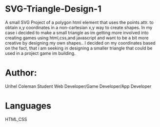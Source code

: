 # SVG-Triangle-Design-1
A small SVG Project of a polygon html element that uses the points attr. to obtain x,y coordinates in a non-cartesian x,y way to create shapes. In my case i decided to make a small triangle as im getting more involved into creating games using html,css,and javascript and want to be a bit more creative by designing my own shapes.. I decided on my coordinates based on the fact, that i am seeking in designing a smaller triangle that could be used in a project game im building. 

# Author:
Urihel Coleman 
Student Web Developer/Game Developer/App Developer

# Languages
HTML,CSS

